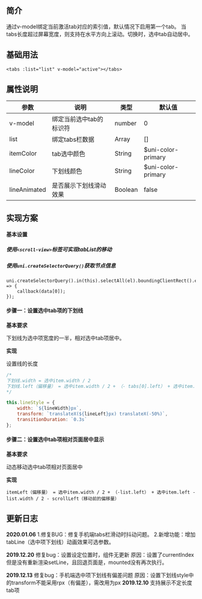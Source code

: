 ## 简介

通过v-model绑定当前激活tab对应的索引值，默认情况下启用第一个tab。
当tabs长度超过屏幕宽度，则支持在水平方向上滚动。切换时，选中tab自动居中。

## 基础用法

```
<tabs :list="list" v-model="active"></tabs>
```

## 属性说明

| 参数      | 说明                    | 类型   | 默认值             |
| --------- | ----------------------- | ------ | ------------------ |
| v-model   | 绑定当前选中tab的标识符 | number | 0                  |
| list      | 绑定tabs栏数据          | Array  | []                 |
| itemColor | tab选中颜色             | String | $uni-color-primary |
| lineColor | 下划线颜色              | String | $uni-color-primary |
| lineAnimated | 是否展示下划线滑动效果  | Boolean | false              |

## 实现方案

#### 基本设置

##### 使用`<scroll-view>`标签可实现tabList的移动

##### 使用`uni.createSelectorQuery()`获取节点信息

```
uni.createSelectorQuery().in(this).selectAll(el).boundingClientRect().exec((data) => {
	callback(data[0]);
});
```

#### 步骤一：设置选中tab项的下划线

**基本要求**

下划线为选中项宽度的一半，相对选中tab项居中。

**实现**

设置线的长度

```javascript
/* 
下划线.width = 选中item.width / 2
下划线.left（偏移量） = 选中item.width / 2 + （- tabs[0].left） + 选中item.left
*/

this.lineStyle = {
	width: `${lineWidth}px`,
	transform: `translateX(${lineLeft}px) translateX(-50%)`,
	transitionDuration: `0.3s`
};
```

#### 步骤二：设置选中tab项相对页面居中显示

**基本要求**

动态移动选中tab项相对页面居中

**实现**

```
itemLeft（偏移量） = 选中item.width / 2 + （-list.left） + 选中item.left - list.width / 2 - scrollLeft（移动前的偏移量）
```

## 更新日志
**2020.01.06**
1.修复BUG：修复手机端tabs栏滑动时抖动问题。
2.新增功能：增加tabLine（选中项下划线）动画效果可选参数。

**2019.12.20**
修复bug：设置设定位置时，组件无更新
原因：设置了currentIndex但是没有重新渲染setLine，且回退页面是，mounted没有再次执行。

**2019.12.13**
修复bug：手机端选中项下划线有偏差问题
原因：设置下划线style中的transform不能采用rpx（有偏差），需改用为px
**2019.12.10**
支持展示不定长度tab项